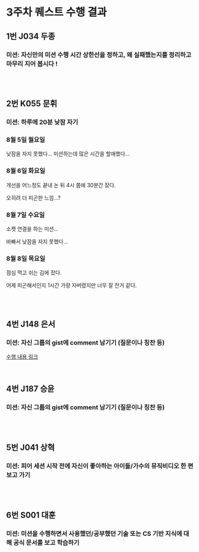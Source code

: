# 3주차 퀘스트 수행 결과


## 1번 J034 두종

### 미션: 자신만의 미션 수행 시간 상한선을 정하고, 왜 실패했는지를 정리하고 마무리 지어 봅시다 !

<br/>

<br/>


## 2번 K055 문휘

### 미션: 하루에 20분 낮잠 자기

### 8월 5일 월요일

낮잠을 자지 못했다... 미션하는데 많은 시간을 할애했다...

### 8월 6일 화요일

개선을 어느정도 끝내 논 뒤 4시 쯤에 30분간 잤다.

오히려 더 피곤한 느낌...?

### 8월 7일 수요일

소켓 연결을 하는 미션...

바빠서 낮잠을 자지 못했다...

### 8월 8일 목요일

점심 먹고 쉬는 김에 잤다.

어제 피곤해서인지 1시간 가량 자버렸지만 너무 잘 잔거 같다.

<br/>


<br/>



## 4번 J148 은서

### 미션: 자신 그룹의 gist에 comment 남기기 (질문이나 칭찬 등)

[수행 내용 링크](https://simeunseo.notion.site/3-3a7f6bb069d8496a99c7d48c90609c2c?pvs=4)


<br/>



## 4번 J187 승윤

### 미션: 자신 그룹의 gist에 comment 남기기 (질문이나 칭찬 등)

<br/>


<br/>



## 5번 J041 상혁

### 미션: 피어 세션 시작 전에 자신이 좋아하는 아이돌/가수의 뮤직비디오 한 편 보고 가기

<br/>


<br/>



## 6번 S001 대훈

### 미션: 미션을 수행하면서 사용했던/공부했던 기술 또는 CS 기반 지식에 대해 공식 문서를 보고 학습하기



<br/>


<br/>



